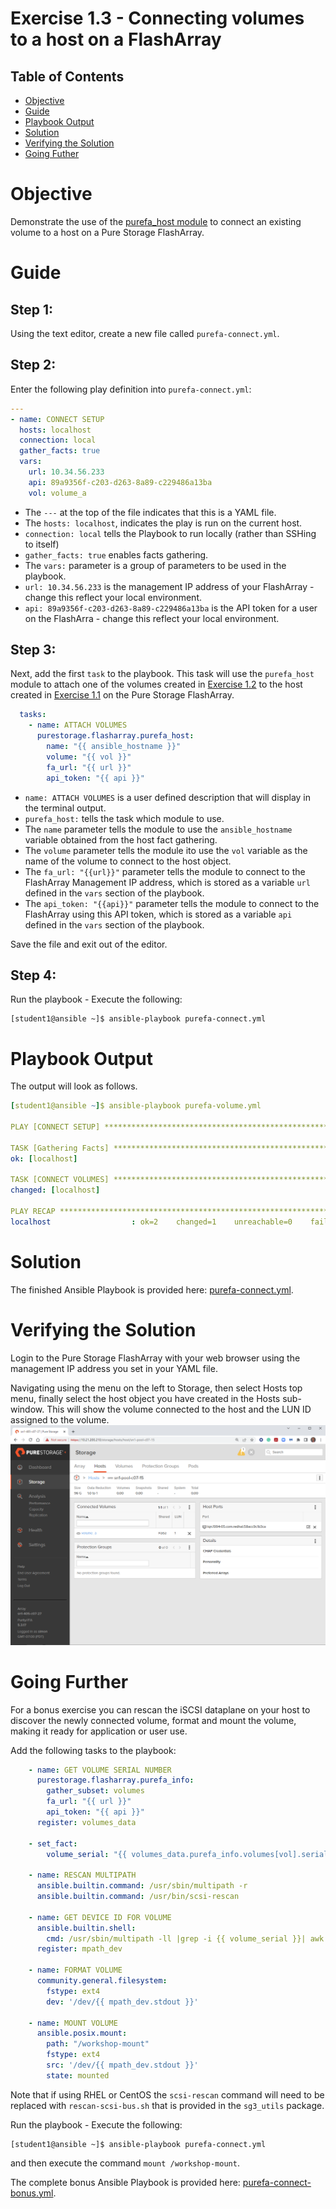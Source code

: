 # Exercise 1.3 - Connecting volumes to a host on a FlashArray

## Table of Contents

- [Objective](#objective)
- [Guide](#guide)
- [Playbook Output](#playbook-outbook)
- [Solution](#solution)
- [Verifying the Solution](#verifying-the-solution)
- [Going Futher](#going-further)

# Objective

Demonstrate the use of the [purefa_host module](https://docs.ansible.com/ansible/latest/collections/purestorage/flasharray/purefa_host_module.html) to connect an existing volume to a host on a Pure Storage FlashArray.

# Guide

## Step 1:

Using the text editor, create a new file called `purefa-connect.yml`.

## Step 2:

Enter the following play definition into `purefa-connect.yml`:

``` yaml
---
- name: CONNECT SETUP
  hosts: localhost
  connection: local
  gather_facts: true
  vars:
    url: 10.34.56.233
    api: 89a9356f-c203-d263-8a89-c229486a13ba
    vol: volume_a
```

- The `---` at the top of the file indicates that this is a YAML file.
- The `hosts: localhost`, indicates the play is run on the current host.
- `connection: local` tells the Playbook to run locally (rather than SSHing to itself)
- `gather_facts: true` enables facts gathering.  
- The `vars:` parameter is a group of parameters to be used in the playbook.
- `url: 10.34.56.233` is the management IP address of your FlashArray - change this reflect your local environment.
- `api: 89a9356f-c203-d263-8a89-c229486a13ba` is the API token for a user on the FlashArra - change this reflect your local environment.

## Step 3:

Next, add the first `task` to the playbook. This task will use the `purefa_host` module to attach one of the volumes created in [Exercise 1.2](../1.2-add-volumes) to the host created in [Exercise 1.1](../1.1-add-host) on the Pure Storage FlashArray.

``` yaml
  tasks:
    - name: ATTACH VOLUMES
      purestorage.flasharray.purefa_host:
        name: "{{ ansible_hostname }}"
        volume: "{{ vol }}"
        fa_url: "{{ url }}"
        api_token: "{{ api }}"
```

- `name: ATTACH VOLUMES` is a user defined description that will display in the terminal output.
- `purefa_host:` tells the task which module to use.
- The `name` parameter tells the module to use the `ansible_hostname` variable obtained from the host fact gathering.
- The `volume` parameter tells the module ito use the `vol` variable as the name of the volume to connect to the host object.
- The `fa_url: "{{url}}"` parameter tells the module to connect to the FlashArray Management IP address, which is stored as a variable `url` defined in the `vars` section of the playbook.
- The `api_token: "{{api}}"` parameter tells the module to connect to the FlashArray using this API token, which is stored as a variable `api` defined in the `vars` section of the playbook.

Save the file and exit out of the editor.

## Step 4:

Run the playbook - Execute the following:

```
[student1@ansible ~]$ ansible-playbook purefa-connect.yml
```

# Playbook Output

The output will look as follows.

```yaml
[student1@ansible ~]$ ansible-playbook purefa-volume.yml

PLAY [CONNECT SETUP] ****************************************************************************************************

TASK [Gathering Facts] **************************************************************************************************
ok: [localhost]

TASK [CONNECT VOLUMES] **************************************************************************************************
changed: [localhost]

PLAY RECAP **************************************************************************************************************
localhost                  : ok=2    changed=1    unreachable=0    failed=0    skipped=0    rescued=0    ignored=0
```

# Solution

The finished Ansible Playbook is provided here: [purefa-connect.yml](https://github.com/PureStorage-OpenConnect/ansible-workshop/blob/master/1.3-connect-volumes/purefa-connect.yml).

# Verifying the Solution

Login to the Pure Storage FlashArray with your web browser using the management IP address you set in your YAML file.

Navigating using the menu on the left to Storage, then select Hosts top menu, finally select the host object you have created in the Hosts sub-window. This will show the volume connected to the host and the LUN ID assigned to the volume.![connections](connections.png)

# Going Further

For a bonus exercise you can rescan the iSCSI dataplane on your host to discover the newly connected volume, format and mount the volume, making it ready for application or user use.

Add the following tasks to the playbook:

```yaml
    - name: GET VOLUME SERIAL NUMBER
      purestorage.flasharray.purefa_info:
        gather_subset: volumes
        fa_url: "{{ url }}"
        api_token: "{{ api }}"
      register: volumes_data

    - set_fact:
        volume_serial: "{{ volumes_data.purefa_info.volumes[vol].serial }}"

    - name: RESCAN MULTIPATH
      ansible.builtin.command: /usr/sbin/multipath -r
      ansible.builtin.command: /usr/bin/scsi-rescan

    - name: GET DEVICE ID FOR VOLUME
      ansible.builtin.shell:
        cmd: /usr/sbin/multipath -ll |grep -i {{ volume_serial }}| awk '{print $2}'
      register: mpath_dev

    - name: FORMAT VOLUME
      community.general.filesystem:
        fstype: ext4
        dev: '/dev/{{ mpath_dev.stdout }}'

    - name: MOUNT VOLUME
      ansible.posix.mount:
        path: "/workshop-mount"
        fstype: ext4
        src: '/dev/{{ mpath_dev.stdout }}'
        state: mounted
```

Note that if using RHEL or CentOS the `scsi-rescan` command will need to be replaced with `rescan-scsi-bus.sh` that is provided in the `sg3_utils` package.

Run the playbook - Execute the following:

```
[student1@ansible ~]$ ansible-playbook purefa-connect.yml
```

and then execute the command `mount /workshop-mount`.

The complete bonus Ansible Playbook is provided here: [purefa-connect-bonus.yml](https://github.com/PureStorage-OpenConnect/ansible-workshop/blob/master/1.3-connect-volumes/purefa-connect-bonus.yml).

